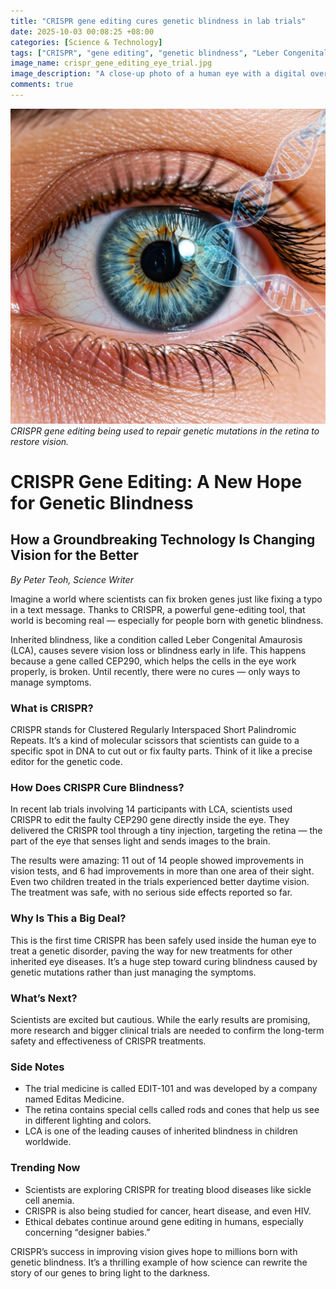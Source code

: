 ```yaml
---
title: "CRISPR gene editing cures genetic blindness in lab trials"
date: 2025-10-03 00:08:25 +08:00
categories: [Science & Technology]
tags: ["CRISPR", "gene editing", "genetic blindness", "Leber Congenital Amaurosis", "biotechnology"]
image_name: crispr_gene_editing_eye_trial.jpg
image_description: "A close-up photo of a human eye with a digital overlay showing DNA strands and a CRISPR gene-editing tool targeting a gene, symbolizing the gene therapy being applied to treat inherited blindness."
comments: true
---
```


![CRISPR gene editing being used to repair genetic mutations in the retina to restore vision.](/assets/images/crispr_gene_editing_eye_trial.jpg)
*CRISPR gene editing being used to repair genetic mutations in the retina to restore vision.*

<!-- Image Description: A close-up photo of a human eye with a digital overlay showing DNA strands and a CRISPR gene-editing tool targeting a gene, symbolizing the gene therapy being applied to treat inherited blindness. -->

# CRISPR Gene Editing: A New Hope for Genetic Blindness

## How a Groundbreaking Technology Is Changing Vision for the Better

*By Peter Teoh, Science Writer*

Imagine a world where scientists can fix broken genes just like fixing a typo in a text message. Thanks to CRISPR, a powerful gene-editing tool, that world is becoming real — especially for people born with genetic blindness.

Inherited blindness, like a condition called Leber Congenital Amaurosis (LCA), causes severe vision loss or blindness early in life. This happens because a gene called CEP290, which helps the cells in the eye work properly, is broken. Until recently, there were no cures — only ways to manage symptoms.

### What is CRISPR?
CRISPR stands for Clustered Regularly Interspaced Short Palindromic Repeats. It’s a kind of molecular scissors that scientists can guide to a specific spot in DNA to cut out or fix faulty parts. Think of it like a precise editor for the genetic code.

### How Does CRISPR Cure Blindness?
In recent lab trials involving 14 participants with LCA, scientists used CRISPR to edit the faulty CEP290 gene directly inside the eye. They delivered the CRISPR tool through a tiny injection, targeting the retina — the part of the eye that senses light and sends images to the brain.

The results were amazing: 11 out of 14 people showed improvements in vision tests, and 6 had improvements in more than one area of their sight. Even two children treated in the trials experienced better daytime vision. The treatment was safe, with no serious side effects reported so far.

### Why Is This a Big Deal?
This is the first time CRISPR has been safely used inside the human eye to treat a genetic disorder, paving the way for new treatments for other inherited eye diseases. It’s a huge step toward curing blindness caused by genetic mutations rather than just managing the symptoms.

### What’s Next?
Scientists are excited but cautious. While the early results are promising, more research and bigger clinical trials are needed to confirm the long-term safety and effectiveness of CRISPR treatments.

### Side Notes
- The trial medicine is called EDIT-101 and was developed by a company named Editas Medicine.
- The retina contains special cells called rods and cones that help us see in different lighting and colors.
- LCA is one of the leading causes of inherited blindness in children worldwide.

### Trending Now
- Scientists are exploring CRISPR for treating blood diseases like sickle cell anemia.
- CRISPR is also being studied for cancer, heart disease, and even HIV.
- Ethical debates continue around gene editing in humans, especially concerning “designer babies.”

CRISPR’s success in improving vision gives hope to millions born with genetic blindness. It’s a thrilling example of how science can rewrite the story of our genes to bring light to the darkness.

